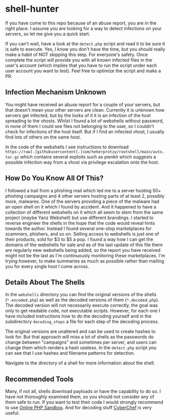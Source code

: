 # shell-hunter

If you have come to this repo because of an abuse report, you are in the right place. I assume you are looking for a way to detect infections on your servers, so let me give you a quick start.  

If you can't wait, have a look at the `detect.php` script and read it to be sure it is safe to execute. Yes, I know you don't have the time, but you should really make a habit of NOT skipping this step. For everyone's safety. Once complete the script will provide you with all known infected files in the user's account (which implies that you have to run the script under each user account you want to test). Feel free to optimize the script and make a PR. 

## Infection Mechanism Unknown
You might have received an abuse report for a couple of your servers, but that doesn't mean your other servers are clean. Currently it is unknown how servers get infected, but by the looks of it it is an infection of the host spreading to the vhosts. Whilst I found a lot of webshells without password, in none of them I could see files not belonging to the user, so I couldn't check for infections of the host itself. But if I find an infected vhost, I usually find lots of others on the same host.

In the code of the webshells I see instructions to download `https://raw[.]githubusercontent[.]com/hekerprotzy/rootshell/main/auto.tar.gz` which contains several exploits such as pwnkit which suggests a possible infection way from a vhost via privilege escalation onto the host.

## How Do You Know All Of This?
I followed a trail from a phishing mail which led me to a server hosting 50+ phishing campaigns and 4 other servers hosting parts of at least 2, possibly more, malwares. One of the servers providing a piece of the malware had an open shell on it which I found by accident. And it happened to have a collection of different webshells on it which all seem to stem from the same project (maybe Yanz Webshell) but use different brandings. I started to reverse engineer the shells in the hope that the code would reveal hints towards the author. Instead I found several one-stop marketplaces for scammers, phishers, and so on. Selling access to webshells is just one of their products, sold for $3 to $5 a pop. I found a way how I can get the domains of the webshells for sale and as of the last update of this file there are regularly new webshells being added, so the report you have received might not be the last as I'm continuously monitoring these marketplaces. I'm trying however, to make summaries as much as possible rather than mailing you for every single host I come across.

## Details About The Shells
In the `webshells` directory you can find the original versions of the shells (`*.encoded.php`) as well as the decoded versions of them (`*.decoded.php`). The decoded version will not necessarily execute correctly, the goal was only to get readable code, not executable scripts. However, for each one I have included instructions how to do the decoding yourself and in the subdirectory `decoding_steps` a file for each step of the decoding process.  

The original versions are unaltered and can be used to create hashes to look for. But that approach will miss a lot of shells as the passwords do change between "campaigns" and sometimes per server, and users can change them which renders a hash useless. In the `detect.php` script you can see that I use hashes and filename patterns for detection.

Navigate to the directory of a shell for more information about the shell.

## Recommended Tools
Many, if not all, shells download payloads or have the capability to do so. I have not thoroughly examined them, so you should not consider any of them safe to run. If you want to test their code I would strongly recommend to use [Online PHP Sandbox](https://onlinephp.io/). And for decoding stuff [CyberChef](https://cyberchef.org/) is very useful.
